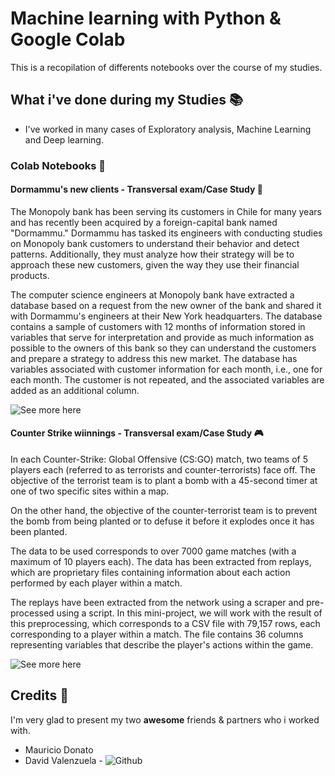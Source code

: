# Machine learning with Python & Google Colab
This is a recopilation of differents notebooks over the course of my studies.

## What i've done during my Studies 📚
- I've worked in many cases of Exploratory analysis, Machine Learning and Deep learning.

### Colab Notebooks 📒

#### Dormammu's new clients - Transversal exam/Case Study 🏦

The Monopoly bank has been serving its customers in Chile for many years and has recently been acquired by a foreign-capital bank named "Dormammu." Dormammu has tasked its engineers with conducting studies on Monopoly bank customers to understand their behavior and detect patterns. Additionally, they must analyze how their strategy will be to approach these new customers, given the way they use their financial products.

The computer science engineers at Monopoly bank have extracted a database based on a request from the new owner of the bank and shared it with Dormammu's engineers at their New York headquarters. The database contains a sample of customers with 12 months of information stored in variables that serve for interpretation and provide as much information as possible to the owners of this bank so they can understand the customers and prepare a strategy to address this new market. The database has variables associated with customer information for each month, i.e., one for each month. The customer is not repeated, and the associated variables are added as an additional column.

![See more here]()

#### Counter Strike wiinnings - Transversal exam/Case Study 🎮
In each Counter-Strike: Global Offensive (CS:GO) match, two teams of 5 players each (referred to as terrorists and counter-terrorists) face off. The objective of the terrorist team is to plant a bomb with a 45-second timer at one of two specific sites within a map.

On the other hand, the objective of the counter-terrorist team is to prevent the bomb from being planted or to defuse it before it explodes once it has been planted.

The data to be used corresponds to over 7000 game matches (with a maximum of 10 players each). The data has been extracted from replays, which are proprietary files containing information about each action performed by each player within a match.

The replays have been extracted from the network using a scraper and pre-processed using a script. In this mini-project, we will work with the result of this preprocessing, which corresponds to a CSV file with 79,157 rows, each corresponding to a player within a match. The file contains 36 columns representing variables that describe the player's actions within the game.

![See more here]()

## Credits 🙌
I'm very glad to present my two <b>awesome</b> friends & partners who i worked with.
* Mauricio Donato
* David Valenzuela - ![Github](https://github.com/David-Valenzuela)
